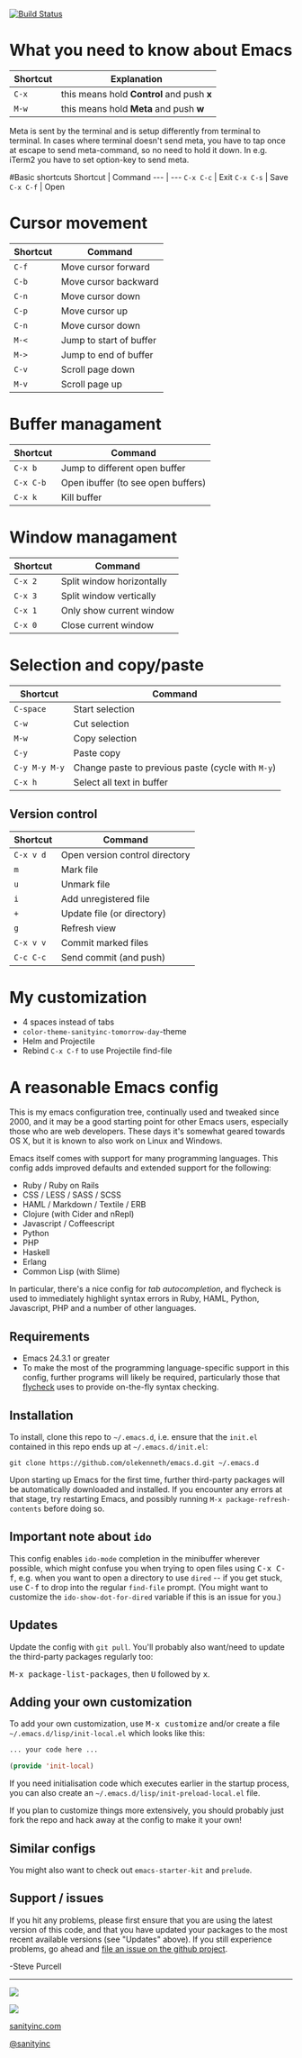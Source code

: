 [![Build Status](https://travis-ci.org/purcell/emacs.d.png?branch=master)](https://travis-ci.org/purcell/emacs.d)

# What you need to know about Emacs
Shortcut | Explanation
--- | ---
`C-x` | this means hold **Control** and push **x**
`M-w` | this means hold **Meta** and push **w**

Meta is sent by the terminal and is setup differently from terminal to terminal. In cases where terminal doesn't send meta, you have to tap once at escape to send meta-command, so no need to hold it down. In e.g. iTerm2 you have to set option-key to send meta.

#Basic shortcuts
Shortcut | Command
--- | ---
`C-x C-c` | Exit
`C-x C-s` | Save
`C-x C-f` | Open

# Cursor movement
Shortcut | Command
--- | ---
`C-f` | Move cursor forward
`C-b` | Move cursor backward
`C-n` | Move cursor down
`C-p` | Move cursor up
`C-n` | Move cursor down
`M-<` | Jump to start of buffer
`M->` | Jump to end of buffer
`C-v` | Scroll page down
`M-v` | Scroll page up

# Buffer managament
Shortcut | Command
--- | ---
`C-x b` | Jump to different open buffer
`C-x C-b`| Open ibuffer (to see open buffers)
`C-x k` | Kill buffer

# Window managament
Shortcut | Command
--- | ---
`C-x 2` | Split window horizontally
`C-x 3` | Split window vertically
`C-x 1` | Only show current window
`C-x 0` | Close current window

# Selection and copy/paste
Shortcut | Command
--- | ---
`C-space` | Start selection
`C-w` | Cut selection
`M-w` | Copy selection
`C-y` | Paste copy
`C-y M-y M-y` | Change paste to previous paste (cycle with `M-y`)
`C-x h` | Select all text in buffer

## Version control
Shortcut | Command
--- | ---
`C-x v d` | Open version control directory
`m` | Mark file
`u` | Unmark file
`i` | Add unregistered file
`+` | Update file (or directory)
`g` | Refresh view
`C-x v v` | Commit marked files
`C-c C-c` | Send commit (and push)

# My customization
* 4 spaces instead of tabs
* `color-theme-sanityinc-tomorrow-day`-theme
* Helm and Projectile
* Rebind `C-x C-f` to use Projectile find-file

# A reasonable Emacs config

This is my emacs configuration tree, continually used and tweaked
since 2000, and it may be a good starting point for other Emacs
users, especially those who are web developers. These days it's
somewhat geared towards OS X, but it is known to also work on Linux
and Windows.

Emacs itself comes with support for many programming languages. This
config adds improved defaults and extended support for the following:

* Ruby / Ruby on Rails
* CSS / LESS / SASS / SCSS
* HAML / Markdown / Textile / ERB
* Clojure (with Cider and nRepl)
* Javascript / Coffeescript
* Python
* PHP
* Haskell
* Erlang
* Common Lisp (with Slime)

In particular, there's a nice config for *tab autocompletion*, and
flycheck is used to immediately highlight syntax errors in Ruby, HAML,
Python, Javascript, PHP and a number of other languages.

## Requirements

* Emacs 24.3.1 or greater
* To make the most of the programming language-specific support in
  this config, further programs will likely be required, particularly
  those that [flycheck](https://github.com/flycheck/flycheck) uses to
  provide on-the-fly syntax checking.

## Installation

To install, clone this repo to `~/.emacs.d`, i.e. ensure that the
`init.el` contained in this repo ends up at `~/.emacs.d/init.el`:

```
git clone https://github.com/olekenneth/emacs.d.git ~/.emacs.d
```

Upon starting up Emacs for the first time, further third-party
packages will be automatically downloaded and installed. If you
encounter any errors at that stage, try restarting Emacs, and possibly
running `M-x package-refresh-contents` before doing so.



## Important note about `ido`

This config enables `ido-mode` completion in the minibuffer wherever
possible, which might confuse you when trying to open files using
<kbd>C-x C-f</kbd>, e.g. when you want to open a directory to use
`dired` -- if you get stuck, use <kbd>C-f</kbd> to drop into the
regular `find-file` prompt. (You might want to customize the
`ido-show-dot-for-dired` variable if this is an issue for you.)

## Updates

Update the config with `git pull`. You'll probably also want/need to update
the third-party packages regularly too:

<kbd>M-x package-list-packages</kbd>, then <kbd>U</kbd> followed by <kbd>x</kbd>.

## Adding your own customization

To add your own customization, use <kbd>M-x customize</kbd> and/or
create a file `~/.emacs.d/lisp/init-local.el` which looks like this:

```el
... your code here ...

(provide 'init-local)
```

If you need initialisation code which executes earlier in the startup process,
you can also create an `~/.emacs.d/lisp/init-preload-local.el` file.

If you plan to customize things more extensively, you should probably
just fork the repo and hack away at the config to make it your own!

## Similar configs

You might also want to check out `emacs-starter-kit` and `prelude`.

## Support / issues

If you hit any problems, please first ensure that you are using the latest version
of this code, and that you have updated your packages to the most recent available
versions (see "Updates" above). If you still experience problems, go ahead and
[file an issue on the github project](https://github.com/purcell/emacs.d).

-Steve Purcell

<hr>

[![](http://api.coderwall.com/purcell/endorsecount.png)](http://coderwall.com/purcell)

[![](http://www.linkedin.com/img/webpromo/btn_liprofile_blue_80x15.png)](http://uk.linkedin.com/in/stevepurcell)

[sanityinc.com](http://www.sanityinc.com/)

[@sanityinc](https://twitter.com/)
